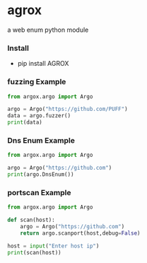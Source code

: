 # agrox
a web enum python module

### Install
* pip install AGROX

### fuzzing Example 
```python
from argox.argo import Argo

argo = Argo("https://github.com/PUFF")
data = argo.fuzzer()
print(data)

```

### Dns Enum Example 
```python
from argox.argo import Argo

argo = Argo("https://github.com")
print(argo.DnsEnum())
```

### portscan Example 
```python
from argox.argo import Argo

def scan(host):
    argo = Argo("https://github.com")
    return argo.scanport(host,debug=False)

host = input("Enter host ip")
print(scan(host))

```
